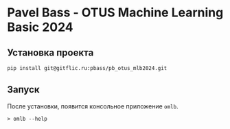 # Pavel Bass - OTUS Machine Learning Basic 2024

## Установка проекта

```bash
pip install git@gitflic.ru:pbass/pb_otus_mlb2024.git
```

## Запуск

После установки, появится консольное приложение `omlb`.

```console
> omlb --help

```
